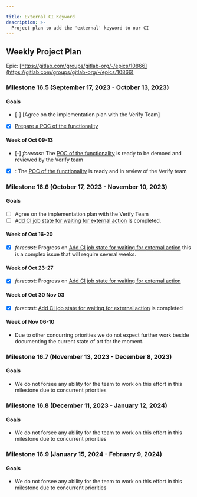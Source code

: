 ```yaml
---

title: External CI Keyword
description: >-
  Project plan to add the 'external' keyword to our CI
---
```








## Weekly Project Plan

Epic: [https://gitlab.com/groups/gitlab-org/-/epics/10866](https://gitlab.com/groups/gitlab-org/-/epics/10866)

### Milestone 16.5 (September 17, 2023 - October 13, 2023)

#### Goals

- [-] [Agree on the implementation plan with the Verify Team]
- [x] [Prepare a POC of the functionality](https://gitlab.com/gitlab-org/gitlab/-/issues/427389)

#### Week of Oct 09-13

- [-] *forecast*: The [POC of the functionality](https://gitlab.com/gitlab-org/gitlab/-/issues/427389) is ready to be demoed and reviewed by the Verify team
- [x] : The [POC of the functionality](https://gitlab.com/gitlab-org/gitlab/-/issues/427389) is ready and in review of the Verify team

### Milestone 16.6 (October 17, 2023 - November 10, 2023)

#### Goals

- [ ] Agree on the implementation plan with the Verify Team
- [ ] [Add CI job state for waiting for external action](https://gitlab.com/gitlab-org/gitlab/-/issues/415736) Is completed.

#### Week of Oct 16-20

- [x] *forecast*: Progress on [Add CI job state for waiting for external action](https://gitlab.com/gitlab-org/gitlab/-/issues/415736) this is a complex issue that will require several weeks.

#### Week of Oct 23-27

- [x] *forecast*: Progress on [Add CI job state for waiting for external action](https://gitlab.com/gitlab-org/gitlab/-/issues/415736)

#### Week of Oct 30 Nov 03

- [x] *forecast*: [Add CI job state for waiting for external action](https://gitlab.com/gitlab-org/gitlab/-/issues/415736) is completed

#### Week of Nov 06-10

- Due to other concurring priorities we do not expect further work beside documenting the current state of art for the moment.

### Milestone 16.7 (November 13, 2023 - December 8, 2023)

#### Goals

- We do not forsee any ability for the team to work on this effort in this milestone due to concurrent priorities

### Milestone 16.8 (December 11, 2023 - January 12, 2024)

#### Goals

- We do not forsee any ability for the team to work on this effort in this milestone due to concurrent priorities

### Milestone 16.9 (January 15, 2024 - February 9, 2024)

#### Goals

- We do not forsee any ability for the team to work on this effort in this milestone due to concurrent priorities
